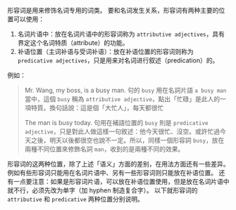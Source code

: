 

形容词是用来修饰名词专用的词类。
要和名词发生关系，形容词有两种主要的位​​置可以使用：
1. 名词片语中：放在名词片语中的形容词称为 `attributive adjectives`，具有界定这个名词特质（attribute）的功能。
2. 补语位置（主词补语与受词补语）：放在补语位置的形容词则称为 `predicative adjectives`，只是用来对名词进行叙述（predication）的。

例如：
> Mr. Wang, my boss, is a busy man.
> 句的 `busy` 用在名詞片語 `a busy man` 當中，這個 `busy` 稱為 `attributive adjective`，點出「忙碌」是此人的一項特質。換句話說：這是個「大忙人」，每天都很忙
> 
> The man is busy today.
> 句用在補語位置的 `busy` 則是 `predicative adjective`，只是對此人做這樣一句敘述：他今天很忙、沒空。或許忙過今天之後，明天以後都很空也說不一定。所以，同樣一個形容詞 `busy`，放在兩種不同位置來修飾名詞 `man`，收到的是兩種不同的效果。

形容词的这两种位置，除了上述「语义」方面的差别，在用法方面还有一些差异。
例如有些形容词只能用在名词片语中、另有一些形容词则只能放在补语位置。
还有一点要注意：如果是形容词片语，可以放在补语位置使用，但是放在名词片语中就不行，必须先改为单字（加 hyphen 制造复合字）。
以下就形容词的 `attributive` 和 `predicative` 两种位置分别说明。